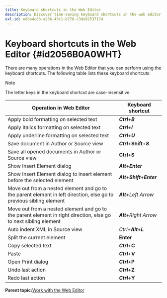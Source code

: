 ```yaml
---
title: Keyboard shortcuts in the Web Editor
description: Discover time-saving keyboard shortcuts in the web editor of AEM Guides. 
exl-id: e8be4c83-a236-43c1-b778-c3da92537174
---
```

# Keyboard shortcuts in the Web Editor {#id2056B0A0WHT}

There are many operations in the Web Editor that you can perform using the keyboard shortcuts. The following table lists these keyboard shortcuts:

>[!NOTE]
>
> The letter keys in the keyboard shortcut are case-insensitive.

|Operation in Web Editor|Keyboard shortcut|
|-----------------------|-----------------|
|Apply bold formatting on selected text|***Ctrl***+***B***|
|Apply Italics formatting on selected text|***Ctrl***+***I***|
|Apply underline formatting on selected text|***Ctrl***+***U***|
|Save document in Author or Source view|***Ctrl***+**Shift**+***S***|
|Save all opened documents in Author or Source view|**Ctrl**+**S**|
|Show Insert Element dialog|***Alt***+***Enter***|
|Show Insert Element dialog to insert element before the selected element|***Alt***+***Shift***+***Enter***|
|Move out from a nested element and go to the parent element in left direction, else go to previous sibling element|***Alt***+**Left* Arrow*|
|Move out from a nested element and go to the parent element in right direction, else go to next sibling element|***Alt***+*Right Arrow*|
|Auto indent XML in Source view|*Ctrl*+***Alt***+***L***|
|Split the current element|**Enter**|
|Copy selected text|***Ctrl***+**C**|
|Paste|***Ctrl***+**V**|
|Open Print dialog|***Ctrl***+**P**|
|Undo last action|***Ctrl***+**Z**|
|Redo last action|***Ctrl***+**Y**|

**Parent topic:**[Work with the Web Editor](web-editor.md)

